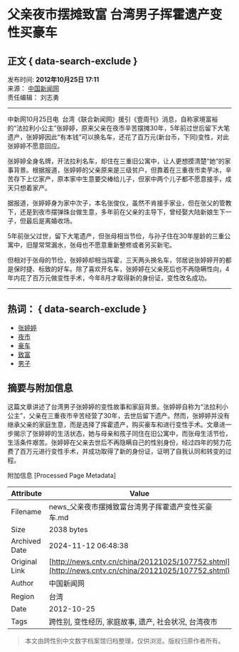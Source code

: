 # 父亲夜市摆摊致富 台湾男子挥霍遗产变性买豪车

## 正文 { data-search-exclude }


发布时间: **2012年10月25日 17:11**  
来源： [中国新闻网](http://www.cntv.cn/)  
责任编辑： 刘志勇

---

中新网10月25日电  台湾《联合新闻网》援引《壹周刊》消息，自称家境富裕的“法拉利小公主”张婷婷，原来父亲在夜市辛苦摆摊30年，5年前过世后留下大笔遗产，张婷婷因此“有本钱”可以换名车，还花了百万元(新台币，下同)变性，对此张婷婷不愿意回应。

张婷婷全身名牌，开法拉利名车，却住在三重旧公寓中，让人更想摸清楚“她”的家事背景。根据报道，张婷婷的父亲原来是三级贫户，但靠着在三重夜市卖芋冰，辛苦存下上亿家产，原本家中生意要交棒给儿子，但家中两个儿子都不愿意接手，成天只想着家产。

据报道，张婷婷身为家中次子，本名张俊仪，虽然不肯接手家业，但在张父的管教下，还是到夜市摆弹珠台做生意，多年前在父亲的主导下，曾经娶大陆新娘生下一子，但最后是离婚收场。

5年前张父过世，留下大笔遗产，但张母相当节俭，与孙子住在30年屋龄的三重公寓中，旧屋常常漏水，张母也不愿意重新整修或者另买新宅。

但相对于张母的节俭，张婷婷却相当挥霍，三天两头换名车，邻居说张婷婷开的都是保时捷、标致的好车。除了喜欢开名车，张婷婷在父亲死后也不再隐瞒性向，4年内花了百万元做变性手术，今年8月才取得新的身份证，变性改名成功。

---

## 热词： { data-search-exclude }

-   [张婷婷](http://so.cntv.cn/search.php?qtext=张婷婷&sid=0000&pid=0000)
-   [夜市](http://so.cntv.cn/search.php?qtext=夜市&sid=0000&pid=0000)
-   [豪车](http://so.cntv.cn/search.php?qtext=豪车&sid=0000&pid=0000)
-   [致富](http://so.cntv.cn/search.php?qtext=致富&sid=0000&pid=0000)
-   [男子](http://so.cntv.cn/search.php?qtext=男子&sid=0000&pid=0000)

## 摘要与附加信息

<!-- tcd_abstract -->
这篇文章讲述了台湾男子张婷婷的变性故事和家庭背景。张婷婷自称为“法拉利小公主”，父亲在三重夜市辛苦经营了30年，去世后留下遗产。然而，张婷婷并没有继承父亲的家庭生意，而是选择了挥霍遗产，购买豪车和进行变性手术。文章进一步揭示了张婷婷的生活状态，她与母亲和孩子同住在旧公寓中，而张母生活节俭，生活条件艰苦。张婷婷在父亲去世后不再隐瞒自己的性别身份，经过四年的努力花费了百万元进行变性手术，并成功取得了新的身份证，证明了自我认同和转变的过程。
<!-- tcd_abstract_end -->

附加信息 [Processed Page Metadata]

| Attribute       | Value                                  |
|-----------------|----------------------------------------|
| Filename        | news_父亲夜市摆摊致富台湾男子挥霍遗产变性买豪车.md                             |
| Size            | 2038 bytes                           |
| Archived Date   | 2024-11-12 06:48:38                             |
| Original Link   | [http://news.cntv.cn/china/20121025/107752.shtml](http://news.cntv.cn/china/20121025/107752.shtml)                       |
| Author          | 中国新闻网                               |
| Region          | 台湾                               |
| Date            | 2012-10-25                                 |
| Tags            | 跨性别, 变性经历, 家庭故事, 遗产, 社会状况, 台湾夜市                                 |
>
> 本文由跨性别中文数字档案馆归档整理，仅供浏览。版权归原作者所有。
>